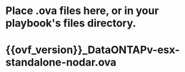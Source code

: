 # Place .ova files here, or in your playbook's files directory.
# {{ovf_version}}_DataONTAPv-esx-standalone-nodar.ova



